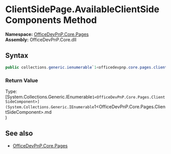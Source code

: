 # ClientSidePage.AvailableClientSideComponents Method  
**Namespace:** [OfficeDevPnP.Core.Pages](OfficeDevPnP.Core.Pages.md)  
**Assembly:** OfficeDevPnP.Core.dll  
## Syntax
```C#
public collections.generic.ienumerable`1<officedevpnp.core.pages.clientsidecomponent> AvailableClientSideComponents()
```
### Return Value
Type: [System.Collections.Generic.IEnumerable`1<OfficeDevPnP.Core.Pages.ClientSideComponent>](System.Collections.Generic.IEnumerable`1<OfficeDevPnP.Core.Pages.ClientSideComponent>.md  
)
## See also
- [OfficeDevPnP.Core.Pages](OfficeDevPnP.Core.Pages.md)

